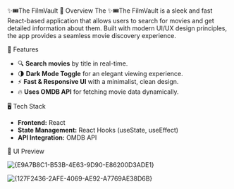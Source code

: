   ✨🎟️The FilmVault
📌 Overview
The ✨🎟️The FilmVault is a sleek and fast React-based application that allows users to search for movies and get detailed information about them. Built with modern UI/UX design principles, the app provides a seamless movie discovery experience.

🚀 Features
- 🔍 **Search movies** by title in real-time.
- 🌗 **Dark Mode Toggle** for an elegant viewing experience.
- ⚡ **Fast & Responsive UI** with a minimalist, clean design.
- 🔥 **Uses OMDB API** for fetching movie data dynamically.

🖥️ Tech Stack
- **Frontend:** React
- **State Management:** React Hooks (useState, useEffect)
- **API Integration:** OMDB API

🎨 UI Preview

![{E9A7B8C1-B53B-4E63-9D90-E86200D3ADE1}](https://github.com/user-attachments/assets/b9dae2d2-3daa-4794-8449-fee3381524d7)

![{127F2436-2AFE-4069-AE92-A7769AE38D6B}](https://github.com/user-attachments/assets/c74fd0d5-012a-4882-a8c2-830b33d0bc65)


